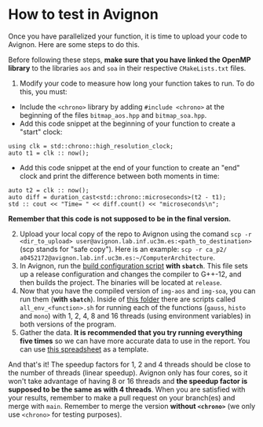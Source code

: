 # How to test in Avignon
Once you have parallelized your function, it is time to upload your code to Avignon. Here are some steps to do this.

Before following these steps, **make sure that you have linked the OpenMP library** to the libraries `aos` and `soa` in their respective `CMakeLists.txt` files.

1. Modify your code to measure how long your function takes to run. To do this, you must:
* Include the `<chrono>` library by adding `#include <chrono>` at the beginning of the files `bitmap_aos.hpp` and `bitmap_soa.hpp`.
* Add this code snippet at the beginning of your function to create a "start" clock:
```
using clk = std::chrono::high_resolution_clock;
auto t1 = clk :: now();
```
* Add this code snippet at the end of your function to create an "end" clock and print the difference between both moments in time:
```
auto t2 = clk :: now();
auto diff = duration_cast<std::chrono::microseconds>(t2 - t1);
std :: cout << "Time= " << diff.count() << "microseconds\n";
```
**Remember that this code is not supposed to be in the final version.**

2. Upload your local copy of the repo to Avignon using the comand `scp -r <dir_to_upload> user@avignon.lab.inf.uc3m.es:<path_to_destination>` (scp stands for "safe copy"). Here is an example: `scp -r ca_p2/ a0452172@avignon.lab.inf.uc3m.es:~/ComputerArchitecture`.
3. In Avignon, run the [build configuration script](build.sh) **with `sbatch`**. This file sets up a release configuration and changes the compiler to G++-12, and then builds the project. The binaries will be located at `release`.
4. Now that you have the compiled version of `img-aos` and `img-soa`, you can run them (**with `sbatch`**). Inside of [this folder]() there are scripts called `all_env_<function>.sh` for running each of the functions (`gauss`, `histo` and `mono`) with 1, 2, 4, 8 and 16 threads (using environment variables) in both versions of the program.
5. Gather the data. **It is recommended that you try running everything five times** so we can have more accurate data to use in the report. You can use [this spreadsheet](mono_results.xlsx) as a template.

And that's it! The speedup factors for 1, 2 and 4 threads should be close to the number of threads (linear speedup). Avignon only has four cores, so it won't take advantage of having 8 or 16 threads and **the speedup factor is supposed to be the same as with 4 threads**. When you are satisfied with your results, remember to make a pull request on your branch(es) and merge with `main`. Remember to merge the version **without `<chrono>`** (we only use `<chrono>` for testing purposes). 
